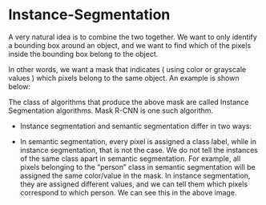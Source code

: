 # Instance-Segmentation
A very natural idea is to combine the two together. We want to only identify a bounding box around an object, and we want to find which of the pixels inside the bounding box belong to the object.

In other words, we want a mask that indicates ( using color or grayscale values ) which pixels belong to the same object. An example is shown below:

The class of algorithms that produce the above mask are called Instance Segmentation algorithms. Mask R-CNN is one such algorithm.

- Instance segmentation and semantic segmentation differ in two ways:

- In semantic segmentation, every pixel is assigned a class label, while in instance segmentation, that is not the case.
We do not tell the instances of the same class apart in semantic segmentation. For example, all pixels belonging to the “person” class in semantic segmentation will be assigned the same color/value in the mask. In instance segmentation, they are assigned different values, and we can tell them which pixels correspond to which person. We can see this in the above image.
